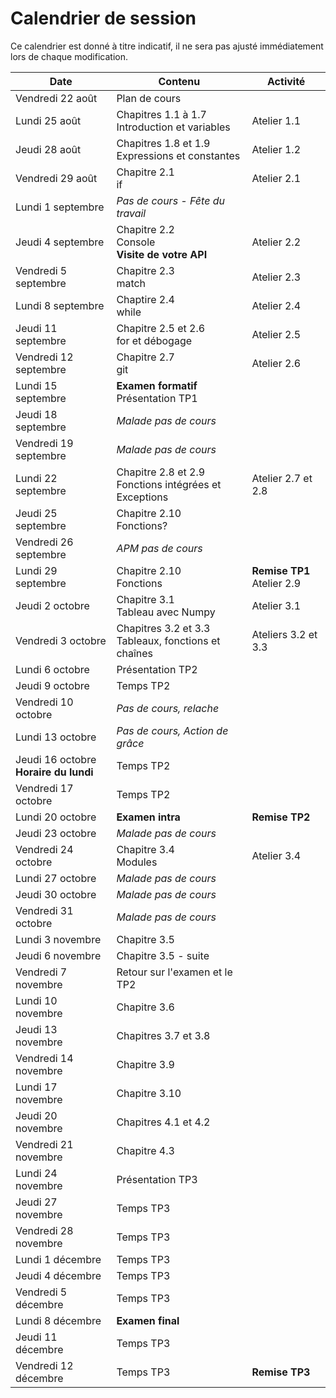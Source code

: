 # Calendrier de session

Ce calendrier est donné à titre indicatif, il ne sera pas ajusté immédiatement lors de chaque modification.

| Date                                     | Contenu                                                  | Activité                      |
|------------------------------------------|----------------------------------------------------------|-------------------------------|
| Vendredi 22 août                         | Plan de cours                                            |                               |
| Lundi 25 août                            | Chapitres 1.1 à 1.7<br>Introduction et variables         | Atelier 1.1                   |
| Jeudi 28 août                            | Chapitres 1.8 et 1.9<br>Expressions et constantes        | Atelier 1.2                   |
| Vendredi 29 août                         | Chapitre 2.1<br>if                                       | Atelier 2.1                   |
| Lundi 1 septembre                        | *Pas de cours - Fête du travail*                         |                               |
| Jeudi 4 septembre                        | Chapitre 2.2<br>Console<br>**Visite de votre API**       | Atelier 2.2                   |
| Vendredi 5 septembre                     | Chapitre 2.3<br>match                                    | Atelier 2.3                   |
| Lundi 8 septembre                        | Chaptire 2.4<br>while                                    | Atelier 2.4                   |
| Jeudi 11 septembre                       | Chapitre 2.5 et 2.6<br>for et débogage                   | Atelier 2.5                   |
| Vendredi 12 septembre                    | Chapitre 2.7<br>git                                      | Atelier 2.6                   |
| Lundi 15 septembre                       | **Examen formatif**<br>Présentation TP1                  |                               |
| Jeudi 18 septembre                       | *Malade pas de cours*                                    |                               |
| Vendredi 19 septembre                    | *Malade pas de cours*                                    |                               |
| Lundi 22 septembre                       | Chapitre 2.8 et 2.9<br>Fonctions intégrées et Exceptions | Atelier 2.7 et 2.8            |
| Jeudi 25 septembre                       | Chapitre 2.10<br>Fonctions?                              |                               |
| Vendredi 26 septembre                    | *APM pas de cours*                                       |                               |
| Lundi 29 septembre                       | Chapitre 2.10<br>Fonctions                               | **Remise TP1**<br>Atelier 2.9 |
| Jeudi 2 octobre                          | Chapitre 3.1<br>Tableau avec Numpy                       | Atelier 3.1                   |
| Vendredi 3 octobre                       | Chapitres 3.2 et 3.3<br>Tableaux, fonctions et chaînes   | Ateliers 3.2 et 3.3           |
| Lundi 6 octobre                          | Présentation TP2                                         |                               |
| Jeudi 9 octobre                          | Temps TP2                                                |                               |
| Vendredi 10 octobre                      | *Pas de cours, relache*                                  |                               |
| Lundi 13 octobre                         | *Pas de cours, Action de grâce*                          |                               |
| Jeudi 16 octobre<br>**Horaire du lundi** | Temps TP2                                                |                               |
| Vendredi 17 octobre                      | Temps TP2                                                |                               |
| Lundi 20 octobre                         | **Examen intra**                                         | **Remise TP2**                |
| Jeudi 23 octobre                         | *Malade pas de cours*                                    |                               |
| Vendredi 24 octobre                      | Chapitre 3.4<br>Modules                                  | Atelier 3.4                   |
| Lundi 27 octobre                         | *Malade pas de cours*                                    |                               |
| Jeudi 30 octobre                         | *Malade pas de cours*                                    |                               |
| Vendredi 31 octobre                      | *Malade pas de cours*                                    |                               |
| Lundi 3 novembre                         | Chapitre 3.5                                             |                               |
| Jeudi 6 novembre                         | Chapitre 3.5 - suite                                     |                               |
| Vendredi 7 novembre                      | Retour sur l'examen et le TP2                            |                               |
| Lundi 10 novembre                        | Chapitre 3.6                                             |                               |
| Jeudi 13 novembre                        | Chapitres 3.7 et 3.8                                     |                               |
| Vendredi 14 novembre                     | Chapitre 3.9                                             |                               |
| Lundi 17 novembre                        | Chapitre 3.10                                            |                               |
| Jeudi 20 novembre                        | Chapitres 4.1 et 4.2                                     |                               |
| Vendredi 21 novembre                     | Chapitre 4.3                                             |                               |
| Lundi 24 novembre                        | Présentation TP3                                         |                               |
| Jeudi 27 novembre                        | Temps TP3                                                |                               |
| Vendredi 28 novembre                     | Temps TP3                                                |                               |
| Lundi 1 décembre                         | Temps TP3                                                |                               |
| Jeudi 4 décembre                         | Temps TP3                                                |                               |
| Vendredi 5 décembre                      | Temps TP3                                                |                               |
| Lundi 8 décembre                         | **Examen final**                                         |                               |
| Jeudi 11 décembre                        | Temps TP3                                                |                               |
| Vendredi 12 décembre                     | Temps TP3                                                | **Remise TP3**                |
